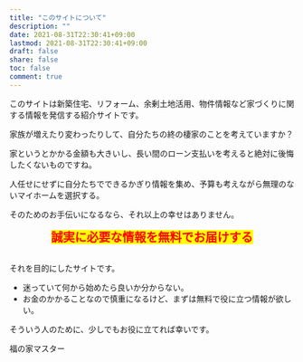 ```yaml
---
title: "このサイトについて"
description: ""
date: 2021-08-31T22:30:41+09:00
lastmod: 2021-08-31T22:30:41+09:00
draft: false
share: false
toc: false
comment: true
---
```

このサイトは新築住宅、リフォーム、余剰土地活用、物件情報など家づくりに関する情報を発信する紹介サイトです。

家族が増えたり変わったりして、自分たちの終の棲家のことを考えていますか？

家というとかかる金額も大きいし、長い間のローン支払いを考えると絶対に後悔したくないものですね。

人任せにせずに自分たちでできるかぎり情報を集め、予算も考えながら無理のないマイホームを選択する。

そのためのお手伝いになるなら、それ以上の幸せはありません。

<div style="text-align: center;">
  <span style="color: red; font-weight: bold; font-size: 1.5em; background-color: yellow;">
    誠実に必要な情報を無料でお届けする
  </span>
</div><br>

それを目的にしたサイトです。
- 迷っていて何から始めたら良いか分からない。
- お金のかかることなので慎重になるけど、まずは無料で役に立つ情報が欲しい。

そういう人のために、少しでもお役に立てれば幸いです。

福の家マスター